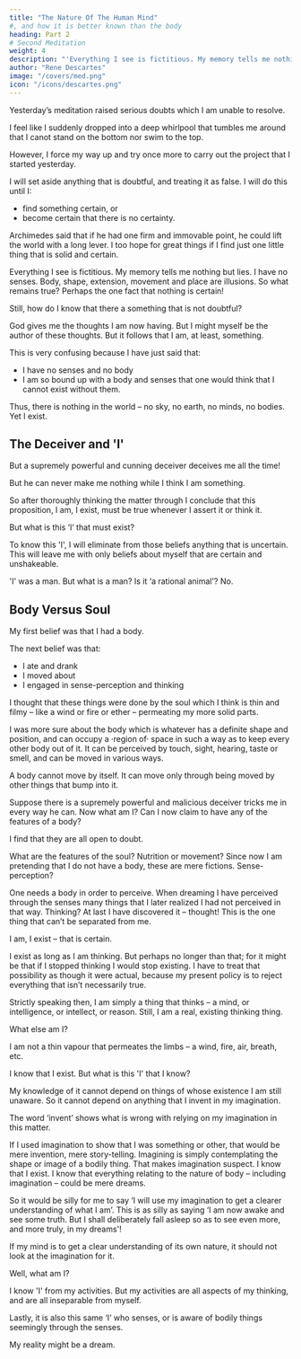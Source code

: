 ```yaml
---
title: "The Nature Of The Human Mind"
#, and how it is better known than the body
heading: Part 2
# Second Meditation
weight: 4
description: "'Everything I see is fictitious. My memory tells me nothing but lies. I have no senses. Body, shape, extension, movement and place are illusions. So what remains true?'"
author: "Rene Descartes"
image: "/covers/med.png"
icon: "/icons/descartes.png"
---
```


Yesterday’s meditation raised serious doubts which I am unable to resolve. 

I feel like I suddenly dropped into a deep whirlpool that tumbles me around that I canot stand on the bottom nor swim to the top. 

However, I force my way up and try once more to carry out the project that I started yesterday. 

I will set aside anything that is doubtful, and treating it as false. I will do this until I:
- find something certain, or
- become certain that there is no certainty. 

Archimedes said that if he had one firm and immovable point, he could lift the world with a long lever. I too hope for great things if I find just one little thing that is solid and certain.

Everything I see is fictitious. My memory tells me nothing but lies. I have no senses. Body, shape, extension, movement and place are illusions. So what remains true? Perhaps the one fact that nothing is certain!

Still, how do I know that there a something that is not doubtful? 

God gives me the thoughts I am now having. But I might myself be the author of these thoughts. But it follows that I am, at least, something. 

This is very confusing because I have just said that:
- I have no senses and no body
- I am so bound up with a body and senses that one would think that I cannot exist without them.

Thus, there is nothing in the world – no sky, no earth, no minds, no bodies. Yet I exist. <!-- Does it follow that I do not exist either? No it does not follow; for if I convinced myself of something then I certainly existed. -->

## The Deceiver and 'I'

But a supremely powerful and cunning deceiver deceives me all the time! 

<!-- Even then, if he is deceiving me I undoubtedly exist= let him deceive me all he can, he will never bring it about that  -->

But he can never make me nothing while I think I am something. 

So after thoroughly thinking the matter through I conclude that this proposition, I am, I exist, must be true whenever I assert it or think it.

But what is this ‘I’ that must exist? <!--  – I still don’t properly understand what it is; so I am at risk of confusing it with something else, thereby falling into error in the very item of knowledge that I maintain is the most certain and obvious of all. To get straight about what this ‘I’ is, I shall go back and think some more about what I believed myself to be before I started this meditation. --> 

To know this 'I', I will eliminate from those beliefs anything that is uncertain. This will leave me with only beliefs about myself that are certain and unshakeable.

'I' was a man. But what is a man? Is it ‘a rational animal'? No. 

<!-- ; for then I should have to ask what an animal is, and what rationality is – each question would lead me on to other still harder ones, and this would take more time than I can spare. Let me focus instead on the beliefs that spontaneously and naturally came to me whenever I thought about what I was. --> 

## Body Versus Soul 

My first belief was that I had a body. 

The next belief was that:
- I ate and drank
- I moved about
- I engaged in sense-perception and thinking

I thought that these things were done by the soul which I think is thin and filmy – like a wind or fire or ether – permeating my more solid parts. 

I was more sure about the body which is whatever has a definite shape and position, and can occupy a ·region of· space in such a way as to keep every other body out of it. It can be perceived by touch, sight, hearing, taste or smell, and can be moved in various ways.

A body cannot move by itself. It can move only through being moved by other things that bump into it. <!-- It seemed to me quite out of character for a body to be able to initiate movements, or to able to sense and think, and I was amazed that certain bodies – ·namely, human ones· – could do those things. -->

Suppose there is a supremely powerful and malicious deceiver tricks me in every way he can. Now what am I? Can I now claim to have any of the features of a body? 

I find that they are all open to doubt.

What are the features of the soul? Nutrition or movement? Since now I am pretending that I do not have a body, these are mere fictions. Sense-perception? 

One needs a body in order to perceive. When dreaming I have perceived through the senses many things that I later realized I had not perceived in that way. Thinking? At last I have discovered it – thought! This is the one thing that can’t be separated from me. 

I am, I exist – that is certain. 

I exist as long as I am thinking. But perhaps no longer than that; for it might be that if I stopped thinking I would stop existing. I have to treat that possibility as though it were actual, because my present policy is to reject everything that isn’t necessarily true. 

Strictly speaking then, I am simply a thing that thinks – a mind, or intelligence, or intellect, or reason. Still, I am a real, existing thinking thing.

What else am I? 

<!-- I will use my imagination to see if I am anything more. I am not that structure of limbs and organs that is called a human body; nor am --> 

I am not a thin vapour that permeates the limbs – a wind, fire, air, breath, etc. <!-- ; for I have supposed all these things to be nothing because I have supposed all bodies to be nothing. Even if I go on supposing them to be nothing, I am still something. But these things that I suppose to be nothing because they are unknown to me – might they not in fact be identical with the I of which I am aware? I don’t know; and just now I shan’t discuss the matter, because I can form opinions only about things that I know. --> 

I know that I exist. But what is this 'I' that I know? 

My knowledge of it cannot depend on things of whose existence I am still unaware. So it cannot depend on anything that I invent in my imagination. 

The word ‘invent’ shows what is wrong with relying on my imagination in this matter. 

If I used imagination to show that I was something or other, that would be mere invention, mere story-telling. Imagining is simply contemplating the shape or image of a bodily thing. That makes imagination suspect. I know that I exist. I know that everything relating to the nature of body – including imagination – could be mere dreams. 

So it would be silly for me to say ‘I will use my imagination to get a clearer understanding of what I am’. This is as silly as saying ‘I am now awake and see some truth. But I shall deliberately fall asleep so as to see even more, and more truly, in my dreams'! 

If my mind is to get a clear understanding of its own nature, it should not look at the imagination for it.

Well, what am I? 

<!-- A thing that thinks. What is that? A thing that doubts, understands, affirms, denies, wants, refuses, and also imagines and senses. -->

<!-- That is a long list of attributes for me to have – and it really is I who have them all. Why should it not be? Isn’t it one and the same ‘I’ who now doubts almost everything, understands some things, affirms this one thing – namely, that I exist and think, denies everything else, wants to know more, refuses to be deceived, imagines many things involuntarily, and is aware of others that seem to come from the senses? 

Isn’t all this just as true as the fact that I exist, even if I am in a perpetual dream, and even if my creator is doing his best to deceive me?  -->

I know 'I' from my activities. But my activities are all aspects of my thinking, and are all inseparable from myself. 

<!-- The fact that it is I who doubt and understand and want is so obvious that I can’t see how to make it any clearer. But the ‘I’ who imagines is also this same ‘I’. 

For even if (as I am pretending) none of the things that I imagine really exist, I really do imagine them, and this is part of my thinking.  -->

Lastly, it is also this same ‘I’ who senses, or is aware of bodily things seemingly through the senses. 

My reality might be a dream.

<!-- Because I may be dreaming, I can’t say for sure that I now see the flames, hear the wood crackling, and feel the heat of the fire; but I certainly seem to see, to hear, and to be warmed. This cannot be false; what is called ‘sensing’ is strictly just this seeming, and when ‘sensing’ is understood in this restricted sense of the word it too is simply thinking. -->

<!-- All this is starting to give me a better understanding of what I am. But I still can’t help thinking that bodies – of which I form mental images and which the senses investigate –  -->
